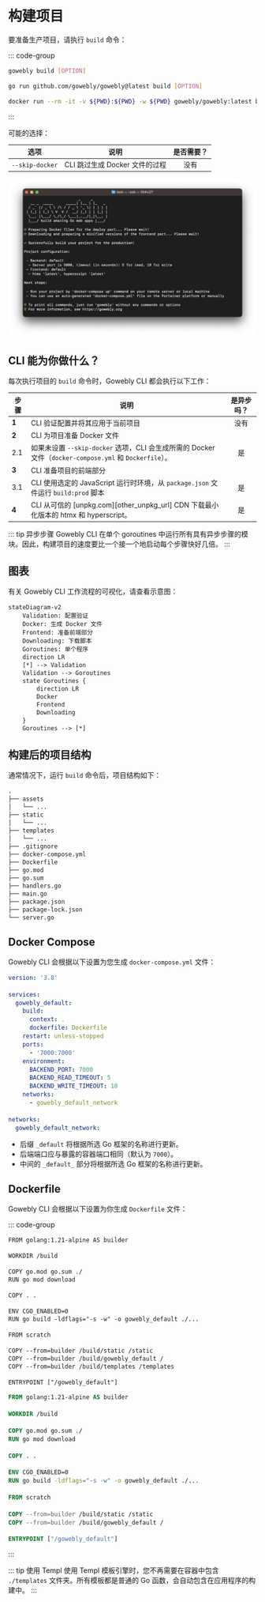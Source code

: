 # 构建项目

要准备生产项目，请执行 `build` 命令：

::: code-group
```bash [CLI]
gowebly build [OPTION]
```

```bash [Go]
go run github.com/gowebly/gowebly@latest build [OPTION]
```

```bash [Docker]
docker run --rm -it -v ${PWD}:${PWD} -w ${PWD} gowebly/gowebly:latest build [OPTION]
```
:::

可能的选择：

| 选项            | 说明                           | 是否需要？ |
| --------------- | ------------------------------ | :--------: |
| `--skip-docker` | CLI 跳过生成 Docker 文件的过程 |    没有    |

<!--@include: ../../parts/zh_HK/block_default_config.md -->

<img width="720" alt="gowebly build" src="https://raw.githubusercontent.com/gowebly/.github/main/images/gowebly_build.png">

## CLI 能为你做什么？

每次执行项目的 `build` 命令时，Gowebly CLI 都会执行以下工作：

| 步骤  | 说明                                                                                                    | 是异步吗？ |
| ----- | ------------------------------------------------------------------------------------------------------- | :--------: |
| **1** | CLI 验证配置并将其应用于当前项目                                                                        |    没有    |
| **2** | CLI 为项目准备 Docker 文件                                                                              |            |
| 2.1   | 如果未设置 `--skip-docker` 选项，CLI 会生成所需的 Docker 文件（`docker-compose.yml` 和 `Dockerfile`）。 |     是     |
| **3** | CLI 准备项目的前端部分                                                                                  |            |
| 3.1   | CLI 使用选定的 JavaScript 运行时环境，从 `package.json` 文件运行 `build:prod` 脚本                      |     是     |
| **4** | CLI 从可信的 [unpkg.com][other_unpkg_url] CDN 下载最小化版本的 htmx 和 hyperscript。                    |     是     |

::: tip 异步步骤
Gowebly CLI 在单个 goroutines 中运行所有具有异步步骤的模块。因此，构建项目的速度要比一个接一个地启动每个步骤快好几倍。
:::

## 图表

有关 Gowebly CLI 工作流程的可视化，请查看示意图：

```mermaid
stateDiagram-v2
    Validation: 配置验证
    Docker: 生成 Docker 文件
    Frontend: 准备前端部分
    Downloading: 下载脚本
    Goroutines: 单个程序
    direction LR
    [*] --> Validation
    Validation --> Goroutines
    state Goroutines {
        direction LR
        Docker
        Frontend
        Downloading
    }
    Goroutines --> [*]
```

## 构建后的项目结构

通常情况下，运行 `build` 命令后，项目结构如下：

```bash{9-10}
.
├── assets
│   └── ...
├── static
│   └── ...
├── templates
│   └── ...
├── .gitignore
├── docker-compose.yml
├── Dockerfile
├── go.mod
├── go.sum
├── handlers.go
├── main.go
├── package.json
├── package-lock.json
└── server.go
```

## Docker Compose

Gowebly CLI 会根据以下设置为您生成 `docker-compose.yml` 文件：

```yaml
version: '3.8'

services:
  gowebly_default:
    build:
      context: .
      dockerfile: Dockerfile
    restart: unless-stopped
    ports:
      - '7000:7000'
    environment:
      BACKEND_PORT: 7000
      BACKEND_READ_TIMEOUT: 5
      BACKEND_WRITE_TIMEOUT: 10
    networks:
      - gowebly_default_network

networks:
  gowebly_default_network:
```

- 后缀 `_default` 将根据所选 Go 框架的名称进行更新。
- 后端端口应与暴露的容器端口相同（默认为 `7000`）。
- 中间的 `_default_` 部分将根据所选 Go 框架的名称进行更新。

## Dockerfile

Gowebly CLI 会根据以下设置为你生成 `Dockerfile` 文件：

::: code-group
```dockerfile{17} [无模板引擎]
FROM golang:1.21-alpine AS builder

WORKDIR /build

COPY go.mod go.sum ./
RUN go mod download

COPY . .

ENV CGO_ENABLED=0
RUN go build -ldflags="-s -w" -o gowebly_default ./...

FROM scratch

COPY --from=builder /build/static /static
COPY --from=builder /build/gowebly_default /
COPY --from=builder /build/templates /templates

ENTRYPOINT ["/gowebly_default"]
```

```dockerfile [使用 Templ]
FROM golang:1.21-alpine AS builder

WORKDIR /build

COPY go.mod go.sum ./
RUN go mod download

COPY . .

ENV CGO_ENABLED=0
RUN go build -ldflags="-s -w" -o gowebly_default ./...

FROM scratch

COPY --from=builder /build/static /static
COPY --from=builder /build/gowebly_default /

ENTRYPOINT ["/gowebly_default"]
```
:::

::: tip 使用 Templ
使用 Templ 模板引擎时，您不再需要在容器中包含 `./templates` 文件夹。所有模板都是普通的 Go 函数，会自动包含在应用程序的构建中。
:::

<!--@include: ../../parts/links.md -->